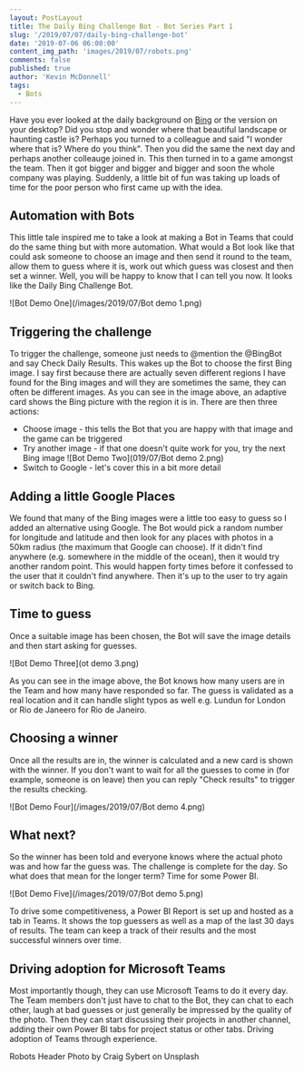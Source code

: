 ```yaml
---
layout: PostLayout
title: The Daily Bing Challenge Bot - Bot Series Part 1
slug: '/2019/07/07/daily-bing-challenge-bot'
date: '2019-07-06 06:00:00'
content_img_path: 'images/2019/07/robots.png'
comments: false
published: true
author: 'Kevin McDonnell'
tags:
  - Bots
---
```


Have you ever looked at the daily background on [Bing](https://www.bing.com) or the version on your desktop? Did you stop and wonder where that beautiful landscape or haunting castle is? Perhaps you turned to a colleague and said "I wonder where that is? Where do you think". Then you did the same the next day and perhaps another colleauge joined in. This then turned in to a game amongst the team. Then it got bigger and bigger and bigger and soon the whole company was playing. Suddenly, a little bit of fun was taking up loads of time for the poor person who first came up with the idea.

## Automation with Bots

This little tale inspired me to take a look at making a Bot in Teams that could do the same thing but with more automation. What would a Bot look like that could ask someone to choose an image and then send it round to the team, allow them to guess where it is, work out which guess was closest and then set a winner. Well, you will be happy to know that I can tell you now. It looks like the Daily Bing Challenge Bot.

![Bot Demo One](/images/2019/07/Bot demo 1.png)

## Triggering the challenge

To trigger the challenge, someone just needs to @mention the @BingBot and say Check Daily Results. This wakes up the Bot to choose the first Bing image. I say first because there are actually seven different regions I have found for the Bing images and will they are sometimes the same, they can often be different images. As you can see in the image above, an adaptive card shows the Bing picture with the region it is in. There are then three actions:

- Choose image - this tells the Bot that you are happy with that image and the game can be triggered
- Try another image - if that one doesn't quite work for you, try the next Bing image
  ![Bot Demo Two](019/07/Bot demo 2.png)
- Switch to Google - let's cover this in a bit more detail

## Adding a little Google Places

We found that many of the Bing images were a little too easy to guess so I added an alternative using Google. The Bot would pick a random number for longitude and latitude and then look for any places with photos in a 50km radius (the maximum that Google can choose). If it didn't find anywhere (e.g. somewhere in the middle of the ocean), then it would try another random point. This would happen forty times before it confessed to the user that it couldn't find anywhere. Then it's up to the user to try again or switch back to Bing.

## Time to guess

Once a suitable image has been chosen, the Bot will save the image details and then start asking for guesses.

![Bot Demo Three](ot demo 3.png)

As you can see in the image above, the Bot knows how many users are in the Team and how many have responded so far. The guess is validated as a real location and it can handle slight typos as well e.g. Lundun for London or Rio de Janeero for Rio de Janeiro.

## Choosing a winner

Once all the results are in, the winner is calculated and a new card is shown with the winner. If you don't want to wait for all the guesses to come in (for example, someone is on leave) then you can reply "Check results" to trigger the results checking.

![Bot Demo Four](/images/2019/07/Bot demo 4.png)

## What next?

So the winner has been told and everyone knows where the actual photo was and how far the guess was. The challenge is complete for the day. So what does that mean for the longer term? Time for some Power BI.

![Bot Demo Five](/images/2019/07/Bot demo 5.png)

To drive some competitiveness, a Power BI Report is set up and hosted as a tab in Teams. It shows the top guessers as well as a map of the last 30 days of results. The team can keep a track of their results and the most successful winners over time.

## Driving adoption for Microsoft Teams

Most importantly though, they can use Microsoft Teams to do it every day. The Team members don't just have to chat to the Bot, they can chat to each other, laugh at bad guesses or just generally be impressed by the quality of the photo. Then they can start discussing their projects in another channel, adding their own Power BI tabs for project status or other tabs. Driving adoption of Teams through experience.

Robots Header Photo by Craig Sybert on Unsplash
